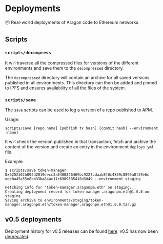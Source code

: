 # Deployments

:package: Real-world deployments of Aragon code to Ethereum networks.

## Scripts

### `scripts/decompress`

It will traverse all the compressed files for versions of the different environments and save them to the `decompressed` directory.

The `decompressed` directory will contain an archive for all saved versions published in all environments. This directory can then be added and pinned to IPFS and ensures availability of all the files of the system.

### `scripts/save`

The `save` scripts can be used to log a version of a repo published to APM.

Usage:

```
scripts/save [repo name] [publish tx hash] [commit hash] --environment [name]
```

It will check the version published in that transaction, fetch and archive the content of the version and create an entry in the environment `deploys.yml` file.

Example:

```
$ scripts/save token-manager 0x6252302b892d2819eecc3a5400346469bc922fcdaab840c4859c8895a0f39e6c  ede0a45a55e8bb33ba84ac11c6989385416d8049 --environment staging

Fetching info for 'token-manager.aragonpm.eth' on staging...
Creating deployment record for token-manager.aragonpm.eth@1.0.0 on staging
Saving archive to environments/staging/token-manager.aragonpm.eth/token-manager.aragonpm.eth@1.0.0.tar.gz
```

## v0.5 deployments

Deployment history for v0.5 releases can be found [here](https://github.com/aragon/deployments/tree/v0.5). v0.5 has now been [deprecated](https://blog.aragon.org/deprecation-notice-on-v0-5-rinkeby-daos/).

